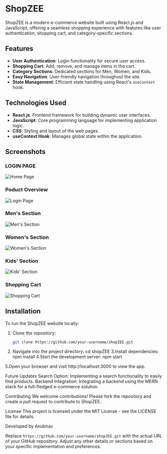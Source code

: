 # ShopZEE

ShopZEE is a modern e-commerce website built using React.js and JavaScript, offering a seamless shopping experience with features like user authentication, shopping cart, and category-specific sections.

## Features

- **User Authentication**: Login functionality for secure user access.
- **Shopping Cart**: Add, remove, and manage items in the cart.
- **Category Sections**: Dedicated sections for Men, Women, and Kids.
- **Easy Navigation**: User-friendly navigation throughout the site.
- **State Management**: Efficient state handling using React's `useContext` hook.

## Technologies Used

- **React.js**: Frontend framework for building dynamic user interfaces.
- **JavaScript**: Core programming language for implementing application logic.
- **CSS**: Styling and layout of the web pages.
- **useContext Hook**: Manages global state within the application.

## Screenshots

### LOGIN PAGE
![Home Page](https://github.com/user-attachments/assets/695585e5-9cb6-439a-9bfa-fdbcbe196380)

### Poduct Overview
![Login Page](https://github.com/user-attachments/assets/04624156-dc71-4f86-a0ab-d78e47081306)

### Men's Section
![Men's Section](https://github.com/user-attachments/assets/998ed2fd-9d12-40db-8151-2c1b9f71da15)

### Women's Section
![Women's Section](https://github.com/user-attachments/assets/7379ae50-f17f-47a8-a18c-4ce0a82f3d63)

### Kids' Section
![Kids' Section](https://github.com/user-attachments/assets/cf3fefe5-7d10-47b0-a5dd-eec6b820a711)

### Shopping Cart
![Shopping Cart](https://github.com/user-attachments/assets/0176d93d-62c2-4975-a2c6-e6567382c1b0)

## Installation

To run the ShopZEE website locally:

1. Clone the repository:
   ```bash
   git clone https://github.com/your-username/shopZEE.git
2. Navigate into the project directory:
  cd shopZEE
3.Install dependencies:
npm install
4.Start the development server:
npm start

5.Open your browser and visit http://localhost:3000 to view the app.

Future Updates
Search Option: Implementing a search functionality to easily find products.
Backend Integration: Integrating a backend using the MERN stack for a full-fledged e-commerce solution.

Contributing
We welcome contributions! Please fork the repository and create a pull request to contribute to ShopZEE.

License
This project is licensed under the MIT License - see the LICENSE file for details.

Developed by Anubhav


Replace `https://github.com/your-username/shopZEE.git` with the actual URL of your GitHub repository. Adjust any other details or sections based on your specific implementation and preferences.
